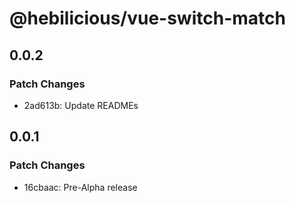 # @hebilicious/vue-switch-match

## 0.0.2

### Patch Changes

- 2ad613b: Update READMEs

## 0.0.1

### Patch Changes

- 16cbaac: Pre-Alpha release
